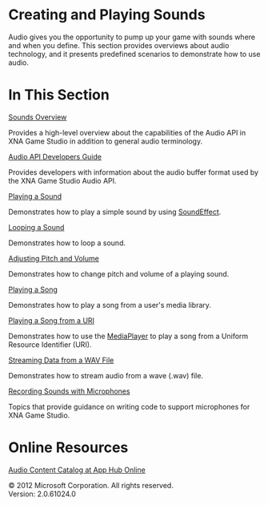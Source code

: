 ﻿

# Creating and Playing Sounds

Audio gives you the opportunity to pump up your game with sounds where and when you define. This section provides overviews about audio technology, and it presents predefined scenarios to demonstrate how to use audio.

# In This Section

[Sounds Overview](Audio_XNA.md)

Provides a high-level overview about the capabilities of the Audio API in XNA Game Studio in addition to general audio terminology.

[Audio API Developers Guide](Audio_SoundEffectDev.md)

Provides developers with information about the audio buffer format used by the XNA Game Studio Audio API.

[Playing a Sound](Audio_HowTo_PlayASound.md)

Demonstrates how to play a simple sound by using [SoundEffect](T_MXFA_SoundEffect.md).

[Looping a Sound](Audio_HowTo_LoopASound.md)

Demonstrates how to loop a sound.

[Adjusting Pitch and Volume](Audio_HowTo_ChangePitchAndVolume.md)

Demonstrates how to change pitch and volume of a playing sound.

[Playing a Song](Audio_HowTo_PlayASong.md)

Demonstrates how to play a song from a user's media library.

[Playing a Song from a URI](Media_HowTo_PlaySongfromURI.md)

Demonstrates how to use the [MediaPlayer](T_MXFM_MediaPlayer.md) to play a song from a Uniform Resource Identifier (URI).

[Streaming Data from a WAV File](Audio_HowTo_StreamDataFromWav.md)

Demonstrates how to stream audio from a wave (.wav) file.

[Recording Sounds with Microphones](Microphone.md)

Topics that provide guidance on writing code to support microphones for XNA Game Studio.

# Online Resources

[Audio Content Catalog at App Hub Online](http://go.microsoft.com/fwlink/?LinkId=128877)

© 2012 Microsoft Corporation. All rights reserved.  
Version: 2.0.61024.0
